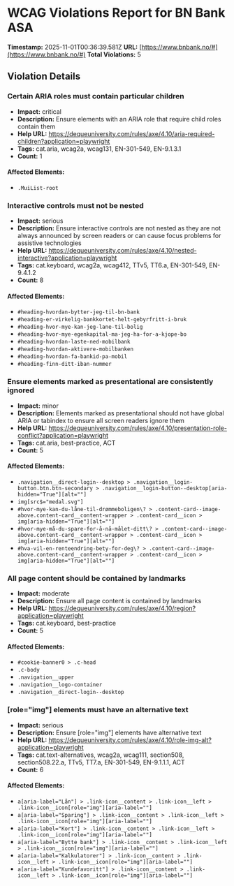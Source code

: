 # WCAG Violations Report for BN Bank ASA

**Timestamp:** 2025-11-01T00:36:39.581Z
**URL:** [https://www.bnbank.no/#](https://www.bnbank.no/#)
**Total Violations:** 5

## Violation Details

### Certain ARIA roles must contain particular children

- **Impact:** critical
- **Description:** Ensure elements with an ARIA role that require child roles contain them
- **Help URL:** https://dequeuniversity.com/rules/axe/4.10/aria-required-children?application=playwright
- **Tags:** cat.aria, wcag2a, wcag131, EN-301-549, EN-9.1.3.1
- **Count:** 1

#### Affected Elements:

- `.MuiList-root`

### Interactive controls must not be nested

- **Impact:** serious
- **Description:** Ensure interactive controls are not nested as they are not always announced by screen readers or can cause focus problems for assistive technologies
- **Help URL:** https://dequeuniversity.com/rules/axe/4.10/nested-interactive?application=playwright
- **Tags:** cat.keyboard, wcag2a, wcag412, TTv5, TT6.a, EN-301-549, EN-9.4.1.2
- **Count:** 8

#### Affected Elements:

- `#heading-hvordan-bytter-jeg-til-bn-bank`
- `#heading-er-virkelig-bankkortet-helt-gebyrfritt-i-bruk`
- `#heading-hvor-mye-kan-jeg-lane-til-bolig`
- `#heading-hvor-mye-egenkapital-ma-jeg-ha-for-a-kjope-bo`
- `#heading-hvordan-laste-ned-mobilbank`
- `#heading-hvordan-aktivere-mobilbanken`
- `#heading-hvordan-fa-bankid-pa-mobil`
- `#heading-finn-ditt-iban-nummer`

### Ensure elements marked as presentational are consistently ignored

- **Impact:** minor
- **Description:** Elements marked as presentational should not have global ARIA or tabindex to ensure all screen readers ignore them
- **Help URL:** https://dequeuniversity.com/rules/axe/4.10/presentation-role-conflict?application=playwright
- **Tags:** cat.aria, best-practice, ACT
- **Count:** 5

#### Affected Elements:

- `.navigation__direct-login--desktop > .navigation__login-button.btn.btn-secondary > .navigation__login-button--desktop[aria-hidden="True"][alt=""]`
- `img[src$="medal.svg"]`
- `#hvor-mye-kan-du-låne-til-drømmeboligen\? > .content-card--image-above.content-card__content-wrapper > .content-card__icon > img[aria-hidden="True"][alt=""]`
- `#hvor-mye-må-du-spare-for-å-nå-målet-ditt\? > .content-card--image-above.content-card__content-wrapper > .content-card__icon > img[aria-hidden="True"][alt=""]`
- `#hva-vil-en-renteendring-bety-for-deg\? > .content-card--image-above.content-card__content-wrapper > .content-card__icon > img[aria-hidden="True"][alt=""]`

### All page content should be contained by landmarks

- **Impact:** moderate
- **Description:** Ensure all page content is contained by landmarks
- **Help URL:** https://dequeuniversity.com/rules/axe/4.10/region?application=playwright
- **Tags:** cat.keyboard, best-practice
- **Count:** 5

#### Affected Elements:

- `#cookie-banner0 > .c-head`
- `.c-body`
- `.navigation__upper`
- `.navigation__logo-container`
- `.navigation__direct-login--desktop`

### [role="img"] elements must have an alternative text

- **Impact:** serious
- **Description:** Ensure [role="img"] elements have alternative text
- **Help URL:** https://dequeuniversity.com/rules/axe/4.10/role-img-alt?application=playwright
- **Tags:** cat.text-alternatives, wcag2a, wcag111, section508, section508.22.a, TTv5, TT7.a, EN-301-549, EN-9.1.1.1, ACT
- **Count:** 6

#### Affected Elements:

- `a[aria-label="Lån"] > .link-icon__content > .link-icon__left > .link-icon__icon[role="img"][aria-label=""]`
- `a[aria-label="Sparing"] > .link-icon__content > .link-icon__left > .link-icon__icon[role="img"][aria-label=""]`
- `a[aria-label="Kort"] > .link-icon__content > .link-icon__left > .link-icon__icon[role="img"][aria-label=""]`
- `a[aria-label="Bytte bank"] > .link-icon__content > .link-icon__left > .link-icon__icon[role="img"][aria-label=""]`
- `a[aria-label="Kalkulatorer"] > .link-icon__content > .link-icon__left > .link-icon__icon[role="img"][aria-label=""]`
- `a[aria-label="Kundefavoritt"] > .link-icon__content > .link-icon__left > .link-icon__icon[role="img"][aria-label=""]`
